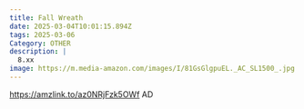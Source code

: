 ```yaml
---
title: Fall Wreath
date: 2025-03-04T10:01:15.894Z
tags: 2025-03-06
Category: OTHER
description: |
  8.xx
image: https://m.media-amazon.com/images/I/81GsGlgpuEL._AC_SL1500_.jpg
---
```

https://amzlink.to/az0NRjFzk5OWf   AD